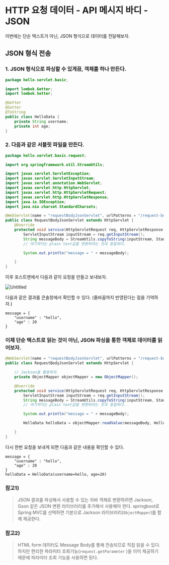 # HTTP 요청 데이터 - API 메시지 바디 - JSON

이번에는 단순 텍스트가 아닌, JSON 형식으로 데이터를 전달해보자.

## JSON 형식 전송

### 1. JSON 형식으로 파싱할 수 있게끔, 객체를 하나 만든다.

```java
package hello.servlet.basic;

import lombok.Getter;
import lombok.Setter;

@Getter
@Setter
@ToString
public class HelloData {
    private String username;
    private int age;
}
```

### 2. 다음과 같은 서블릿 파일을 만든다.

```java
package hello.servlet.basic.request;

import org.springframework.util.StreamUtils;

import javax.servlet.ServletException;
import javax.servlet.ServletInputStream;
import javax.servlet.annotation.WebServlet;
import javax.servlet.http.HttpServlet;
import javax.servlet.http.HttpServletRequest;
import javax.servlet.http.HttpServletResponse;
import java.io.IOException;
import java.nio.charset.StandardCharsets;

@WebServlet(name = "requestBodyJsonServlet", urlPatterns = "/request-body-json")
public class RequestBodyJsonServlet extends HttpServlet {
    @Override
    protected void service(HttpServletRequest req, HttpServletResponse resp) throws ServletException, IOException {
        ServletInputStream inputStream = req.getInputStream();
        String messageBody = StreamUtils.copyToString(inputStream, StandardCharsets.UTF_8);
        // 여기까지는 plain text값을 변환하려는 것과 동일하다.

        System.out.println("message = " + messageBody);

    }
}
```

이후 포스트맨에서 다음과 같이 요청을 만들고 보내보자.

![Untitled](HTTP%20%E1%84%8B%E1%85%AD%E1%84%8E%E1%85%A5%E1%86%BC%20%E1%84%83%E1%85%A6%E1%84%8B%E1%85%B5%E1%84%90%E1%85%A5%20-%20API%20%E1%84%86%E1%85%A6%E1%84%89%E1%85%B5%E1%84%8C%E1%85%B5%20%E1%84%87%E1%85%A1%E1%84%83%E1%85%B5%20-%20JSON%20f64e63bfb36440a589591a8eadff70dc/Untitled.png)

다음과 같은 결과를 콘솔창에서 확인할 수 있다. (줄바꿈까지 반영된다는 점을 기억하자.)

```
message = {
    "username" : "hello",
    "age" : 20
}
```

### 이제 단순 텍스트로 읽는 것이 아닌, JSON 파싱을 통한 객체로 데이터를 읽어보자.

```java
@WebServlet(name = "requestBodyJsonServlet", urlPatterns = "/request-body-json")
public class RequestBodyJsonServlet extends HttpServlet {

    // Jackson을 활용하자.
    private ObjectMapper objectMapper = new ObjectMapper();

    @Override
    protected void service(HttpServletRequest req, HttpServletResponse resp) throws ServletException, IOException {
        ServletInputStream inputStream = req.getInputStream();
        String messageBody = StreamUtils.copyToString(inputStream, StandardCharsets.UTF_8);
        // 여기까지는 plain text값을 변환하려는 것과 동일하다.

        System.out.println("message = " + messageBody);

        HelloData helloData = objectMapper.readValue(messageBody, HelloData.class);

    }
}
```

다시 한번 요청을 보내게 되면 다음과 같은 내용을 확인할 수 있다.

```
message = {
    "username" : "hello",
    "age" : 20
}
helloData = HelloData(username=hello, age=20)
```

### 참고1)

> JSON 결과를 파싱해서 사용할 수 있는 자바 객체로 변환하려면 Jackson, Gson 같은 JSON 변환 라이브러리를 추가해서 사용해야 한다. springboot로 Spring MVC를 선택하면 기본으로 Jackson 라이브러리(`ObjectMapper`)를 함께 제공한다.
> 

### 참고2)

> HTML form 데이터도 Message Body를 통해 전송되므로 직접 읽을 수 있다. 하지만 편리한 파라미터 조회기능(`request.getParameter` )을 이미 제공하기 때문에 파라미터 조회 기능을 사용하면 된다.
>